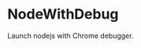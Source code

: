 # NodeWithDebug
Launch nodejs with Chrome debugger.



















































